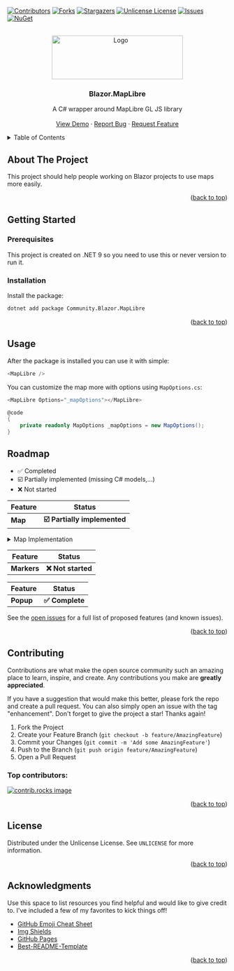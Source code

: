 <a id="readme-top"></a>

<!-- PROJECT SHIELDS -->
[![Contributors][contributors-shield]][contributors-url]
[![Forks][forks-shield]][forks-url]
[![Stargazers][stars-shield]][stars-url]
[![Unlicense License][license-shield]][license-url]
[![Issues][issues-shield]][issues-url]
[![NuGet][nuget-shield]][nuget-url]



<!-- PROJECT LOGO -->
<br />
<div align="center">
  <a>
    <img src="https://maplibre.org/_astro/maplibre-logo.wyLiUNdu_Zcg5mX.svg" alt="Logo" width="300" height="100">
  </a>

<h3 align="center">Blazor.MapLibre</h3>

  <p align="center">
    A C# wrapper around MapLibre GL JS library
    <br />
    <br />
    <a href="https://yet-another-solution.github.io/Blazor.MapLibre/">View Demo</a>
    &middot;
    <a href="https://github.com/Yet-another-solution/Blazor.MapLibre/issues/new?labels=bug&template=bug-report---.md">Report Bug</a>
    &middot;
    <a href="https://github.com/Yet-another-solution/Blazor.MapLibre/issues/new?labels=enhancement&template=feature-request---.md">Request Feature</a>
  </p>
</div>



<!-- TABLE OF CONTENTS -->
<details>
  <summary>Table of Contents</summary>
  <ol>
    <li>
      <a href="#about-the-project">About The Project</a>
    </li>
    <li>
      <a href="#getting-started">Getting Started</a>
      <ul>
        <li><a href="#prerequisites">Prerequisites</a></li>
        <li><a href="#installation">Installation</a></li>
      </ul>
    </li>
    <li><a href="#usage">Usage</a></li>
    <li><a href="#roadmap">Roadmap</a></li>
    <li><a href="#contributing">Contributing</a></li>
    <li><a href="#license">License</a></li>
    <li><a href="#acknowledgments">Acknowledgments</a></li>
  </ol>
</details>



<!-- ABOUT THE PROJECT -->
## About The Project

This project should help people working on Blazor projects to use maps more easily.

<p align="right">(<a href="#readme-top">back to top</a>)</p>



<!-- GETTING STARTED -->
## Getting Started

### Prerequisites

This project is created on .NET 9 so you need to use this or never version to run it.

### Installation

Install the package:
```bash
dotnet add package Community.Blazor.MapLibre
```

<p align="right">(<a href="#readme-top">back to top</a>)</p>



<!-- USAGE EXAMPLES -->
## Usage

After the package is installed you can use it with simple:
```csharp
<MapLibre />
```

You can customize the map more with options using `MapOptions.cs`:
```csharp
<MapLibre Options="_mapOptions"></MapLibre>

@code
{
    private readonly MapOptions _mapOptions = new MapOptions();
}
```


<!-- ROADMAP -->
## Roadmap
- ✅ Completed  
- ☑️ Partially implemented (missing C# models,...)
- ❌ Not started


| Feature | Status                       |
|---------|------------------------------|
| **Map** | **☑️ Partially implemented** |

<details>
<summary> Map Implementation </summary>

| Feature                                               | Status                       |
|-------------------------------------------------------|------------------------------|
| **Map**                                               | **☑️ Partially implemented** |
| - Options                                             | **✅ Complete**               |
| **Events**                                            |                              |
| - on()                                                | **✅ Complete**               |
| - off()                                               | **❌ Not started**            |
| - once()                                              | **❌ Not started**            |
| **Methods**                                           |                              |
| - addControl()                                        | **☑️ Partially Implemented** |
| - addImage()                                          | **☑️ Partially Implemented** |
| - addLayer()                                          | **✅ Complete**               |
| - addSource()                                         | **✅ Complete**               |
| - addSprite()                                         | **☑️ Partially Implemented** |
| - areTilesLoaded()                                    | **✅ Complete**               |
| - calculateCameraOptionsFromCameraLngLatAltRotation() | **✅ Complete**               |  
| - calculateCameraOptionsFromTo()                      | **✅ Complete**               |  
| - cameraForBounds()                                   | **☑️ Partially Implemented** |  
| - easeTo()                                            | **✅ Complete**               |
| - fitBounds()                                         | **✅ Complete**               |
| - fitScreenCoordinates()                              | **✅ Complete**               |
| - flyTo()                                             | **✅ Complete**               |
| - getBearing()                                        | **✅ Complete**               |
| - getBounds()                                         | **✅ Complete**               |
| - getCameraTargetElevation()                          | **✅ Complete**               |
| - getCanvas()                                         | **✅ Complete**               |
| - getCanvasContainer()                                | **✅ Complete**               |
| - getCenter()                                         | **✅ Complete**               |
| - getCenterClampedToGround()                          | **✅ Complete**               |
| - getCenterElevation()                                | **✅ Complete**               |
| - getContainer()                                      | **✅ Complete**               |
| - getFeatureState()                                   | **☑️ Partially Implemented** |
| - getFilter()                                         | **✅ Complete**               |
| - getGlyphs()                                         | **✅ Complete**               |
| - getImage()                                          | **✅ Complete**               |
| - getLayer()                                          | **✅ Complete**               |
| - getLayersOrder()                                    | **✅ Complete**               |
| - getLayoutProperty()                                 | **☑️ Partially Implemented** |
| - getLight()                                          | **☑️ Partially Implemented** |
| - getMaxBounds()                                      | **☑️ Partially Implemented** |
| - getMaxPitch()                                       | **✅ Complete**               |
| - getMaxZoom()                                        | **✅ Complete**               |
| - getMinPitch()                                       | **✅ Complete**               |
| - getMinZoom()                                        | **✅ Complete**               |
| - getPadding()                                        | **☑️ Partially Implemented** |
| - getPaintProperty()                                  | **☑️ Partially Implemented** |
| - getPitch()                                          | **✅ Complete**               |
| - getPixelRatio()                                     | **✅ Complete**               |
| - getProjection()                                     | **☑️ Partially Implemented** |
| - getRenderWorldCopies()                              | **✅ Complete**               |
| - getRoll()                                           | **✅ Complete**               |
| - getSky()                                            | **☑️ Partially Implemented** |
| - getSource()                                         | **☑️ Partially Implemented** |
| - getSprite()                                         | **☑️ Partially Implemented** |
| - getStyle()                                          | **☑️ Partially Implemented** |
| - getTerrain()                                        | **☑️ Partially Implemented** |
| - getVerticalFieldOfView()                            | **✅ Complete**               |
| - getZoom()                                           | **✅ Complete**               |
| - hasControl()                                        | **☑️ Partially Implemented** |
| - hasImage()                                          | **✅ Complete**               |
| - isMoving()                                          | **✅ Complete**               |
| - isRotating()                                        | **✅ Complete**               |
| - isSourceLoaded()                                    | **✅ Complete**               |
| - isStyleLoaded()                                     | **✅ Complete**               |
| - isZooming()                                         | **✅ Complete**               |
| - jumpTo()                                            | **☑️ Partially Implemented** |
| - listens()                                           | **✅ Complete**               |
| - listImages()                                        | **✅ Complete**               |
| - loaded()                                            | **✅ Complete**               |
| - loadImage()                                         | **☑️ Partially Implemented** |
| - moveLayer()                                         | **✅ Complete**               |
| - panBy()                                             | **☑️ Partially Implemented** |
| - panTo()                                             | **☑️ Partially Implemented** |
| - project()                                           | **☑️ Partially Implemented** |
| - queryRenderedFeatures()                             | **☑️ Partially Implemented** |
| - querySourceFeatures()                               | **☑️ Partially Implemented** |
| - queryTerrainElevation()                             | **☑️ Partially Implemented** |
| - redraw()                                            | **✅ Complete**               |
| - remove()                                            | **✅ Complete**               |
| - removeControl()                                     | **☑️ Partially Implemented** |
| - removeFeatureState()                                | **☑️ Partially Implemented** |
| - removeImage()                                       | **✅ Complete**               |
| - removeLayer()                                       | **✅ Complete**               |
| - removeSource()                                      | **✅ Complete**               |
| - removeSprite()                                      | **✅ Complete**               |
| - resetNorth()                                        | **☑️ Partially Implemented** |
| - resetNorthPitch()                                   | **☑️ Partially Implemented** |
| - resize()                                            | **☑️ Partially Implemented** |
| - rotateTo()                                          | **☑️ Partially Implemented** |
| - setBearing()                                        | **✅ Complete**               |
| - setCenter()                                         | **☑️ Partially Implemented** |
| - setCenterClampedToGround()                          | **✅ Complete**               |
| - setCenterElevation()                                | **✅ Complete**               |
| - setFeatureState()                                   | **☑️ Partially Implemented** |
| - setZoom()                                           | **✅ Complete**               |
| - setStyle()                                          | **☑️ Partially Implemented** |
| - stop()                                              | **✅ Complete**               |
| - unproject()                                         | **☑️ Partially Implemented** |
| - updateImage()                                       | **☑️ Partially Implemented** |
| - zoomIn()                                            | **✅ Complete**               |
| - zoomOut()                                           | **✅ Complete**               |
| - zoomTo()                                            | **✅ Complete**               |

</details>

| Feature     | Status            |
|-------------|-------------------|
| **Markers** | **❌ Not started** |

| Feature   | Status           |
|-----------|------------------|
| **Popup** | **✅ Complete**  |



See the [open issues](https://github.com/Yet-another-solution/Blazor.MapLibre/issues) for a full list of proposed features (and known issues).

<p align="right">(<a href="#readme-top">back to top</a>)</p>



<!-- CONTRIBUTING -->
## Contributing

Contributions are what make the open source community such an amazing place to learn, inspire, and create. Any contributions you make are **greatly appreciated**.

If you have a suggestion that would make this better, please fork the repo and create a pull request. You can also simply open an issue with the tag "enhancement".
Don't forget to give the project a star! Thanks again!

1. Fork the Project
2. Create your Feature Branch (`git checkout -b feature/AmazingFeature`)
3. Commit your Changes (`git commit -m 'Add some AmazingFeature'`)
4. Push to the Branch (`git push origin feature/AmazingFeature`)
5. Open a Pull Request

### Top contributors:

<a href="https://github.com/Yet-another-solution/Blazor.MapLibre/graphs/contributors">
  <img src="https://contrib.rocks/image?repo=Yet-another-solution/Blazor.MapLibre" alt="contrib.rocks image" />
</a>

<p align="right">(<a href="#readme-top">back to top</a>)</p>



<!-- LICENSE -->
## License

Distributed under the Unlicense License. See `UNLICENSE` for more information.

<p align="right">(<a href="#readme-top">back to top</a>)</p>


<!-- ACKNOWLEDGMENTS -->
## Acknowledgments

Use this space to list resources you find helpful and would like to give credit to. I've included a few of my favorites to kick things off!

* [GitHub Emoji Cheat Sheet](https://www.webpagefx.com/tools/emoji-cheat-sheet)
* [Img Shields](https://shields.io)
* [GitHub Pages](https://pages.github.com)
* [Best-README-Template](https://github.com/othneildrew/Best-README-Template)

<p align="right">(<a href="#readme-top">back to top</a>)</p>



<!-- MARKDOWN LINKS & IMAGES -->
<!-- https://www.markdownguide.org/basic-syntax/#reference-style-links -->
[contributors-shield]: https://img.shields.io/github/contributors/Yet-another-solution/Blazor.MapLibre.svg?style=for-the-badge
[contributors-url]: https://github.com/Yet-another-solution/Blazor.MapLibre/graphs/contributors
[forks-shield]: https://img.shields.io/github/forks/Yet-another-solution/Blazor.MapLibre.svg?style=for-the-badge
[forks-url]: https://github.com/Yet-another-solution/Blazor.MapLibre/network/members
[stars-shield]: https://img.shields.io/github/stars/Yet-another-solution/Blazor.MapLibre.svg?style=for-the-badge
[stars-url]: https://github.com/Yet-another-solution/Blazor.MapLibre/stargazers
[issues-shield]: https://img.shields.io/github/issues/Yet-another-solution/Blazor.MapLibre.svg?style=for-the-badge
[issues-url]: https://github.com/Yet-another-solution/Blazor.MapLibre/issues
[license-shield]: https://img.shields.io/github/license/Yet-another-solution/Blazor.MapLibre.svg?style=for-the-badge
[license-url]: https://github.com/Yet-another-solution/Blazor.MapLibre/blob/master/LICENSE.txt
[nuget-shield]: https://img.shields.io/nuget/v/Community.Blazor.MapLibre.svg?style=for-the-badge
[nuget-url]: https://www.nuget.org/packages/Community.Blazor.MapLibre
